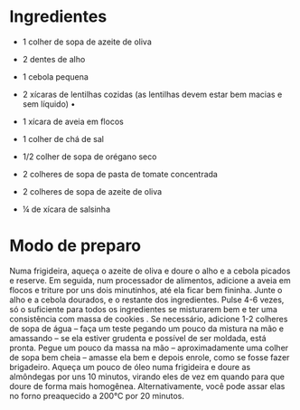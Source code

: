 # 	Ingredientes

- 1 colher de sopa de azeite de oliva 

- 2 dentes de alho

-  1 cebola pequena

-  2 xícaras de lentilhas cozidas (as lentilhas devem estar bem macias e sem líquido) • 

- 1 xícara de aveia em flocos

-  1 colher de chá de sal

-  1/2 colher de sopa de orégano seco

- 2 colheres de sopa de pasta de tomate concentrada

-  2 colheres de sopa de azeite de oliva

-  ¼ de xícara de salsinha

  

  # Modo de preparo

  Numa frigideira, aqueça o azeite de oliva e doure o alho e a cebola picados e reserve. Em seguida, num processador de alimentos, adicione a aveia em flocos e triture por uns dois minutinhos, até ela ficar bem fininha. Junte o alho e a cebola dourados, e o restante dos ingredientes. Pulse 4-6 vezes, só o suficiente para todos os ingredientes se misturarem bem e ter uma consistência com massa de cookies . Se necessário, adicione 1-2 colheres de sopa de água – faça um teste pegando um pouco da mistura na mão e amassando – se ela estiver grudenta e possível de ser moldada, está pronta. Pegue um pouco da massa na mão – aproximadamente uma colher de sopa bem cheia – amasse ela bem e depois enrole, como se fosse fazer brigadeiro. Aqueça um pouco de óleo numa frigideira e doure as almôndegas por uns 10 minutos, virando eles de vez em quando para que doure de forma mais homogênea. Alternativamente, você pode assar elas no forno preaquecido a 200°C por 20 minutos.
